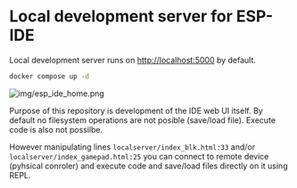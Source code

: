 # Local development server for ESP-IDE

Local development server runs on <http://localhost:5000> by default.

```bash
docker compose up -d
```

![img/esp_ide_home.png](homepage)

Purpose of this repository is development of the IDE web UI itself. By default no filesystem operations are not posible (save/load file). Execute code is also not possilbe.

However manipulating lines `localserver/index_blk.html:33` and/or `localserver/index_gamepad.html:25` you can connect to remote device (pyhsical conroler) and execute code and save/load files directly on it using REPL.
